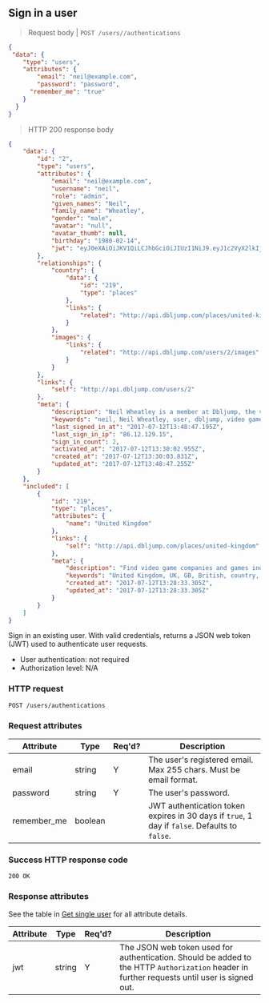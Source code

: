 ## Sign in a user

> Request body | `POST /users//authentications`

```JSON
{
 "data": {
  	"type": "users",
  	"attributes": {
  		"email": "neil@example.com",
  		"password": "password",
      "remember_me": "true"
  	}
  }
}
```

> HTTP 200 response body

```JSON
{
    "data": {
        "id": "2",
        "type": "users",
        "attributes": {
            "email": "neil@example.com",
            "username": "neil",
            "role": "admin",
            "given_names": "Neil",
            "family_name": "Wheatley",
            "gender": "male",
            "avatar": "null",
            "avatar_thumb": null,
            "birthday": "1980-02-14",
            "jwt": "eyJ0eXAiOiJKV1QiLCJhbGciOiJIUzI1NiJ9.eyJ1c2VyX2lkIjoyLCJ1c2VyX3JvbGUiOiJhZG1pbiIsImV4cGlyeSI6IjIwMTctMDgtMTEgMTM6NDg6NDcgKzAwMDAifQ.Q8HJ0HNUDnKc776MAT4S-c7OqVtB20Uq8yQTxt_twqY"
        },
        "relationships": {
            "country": {
                "data": {
                    "id": "219",
                    "type": "places"
                },
                "links": {
                    "related": "http://api.dbljump.com/places/united-kingdom"
                }
            },
            "images": {
                "links": {
                    "related": "http://api.dbljump.com/users/2/images"
                }
            }
        },
        "links": {
            "self": "http://api.dbljump.com/users/2"
        },
        "meta": {
            "description": "Neil Wheatley is a member at Dbljump, the video game reference.",
            "keywords": "neil, Neil Wheatley, user, dbljump, video games, pc games, gaming",
            "last_signed_in_at": "2017-07-12T13:48:47.195Z",
            "last_sign_in_ip": "86.12.129.15",
            "sign_in_count": 2,
            "activated_at": "2017-07-12T13:30:02.955Z",
            "created_at": "2017-07-12T13:30:03.831Z",
            "updated_at": "2017-07-12T13:48:47.255Z"
        }
    },
    "included": [
        {
            "id": "219",
            "type": "places",
            "attributes": {
                "name": "United Kingdom"
            },
            "links": {
                "self": "http://api.dbljump.com/places/united-kingdom"
            },
            "meta": {
                "description": "Find video game companies and games industry professionals from United Kingdom at Dbljump.",
                "keywords": "United Kingdom, UK, GB, British, country, place, dbljump, video games, pc games, gaming",
                "created_at": "2017-07-12T13:28:33.305Z",
                "updated_at": "2017-07-12T13:28:33.305Z"
            }
        }
    ]
}
```

Sign in an existing user. With valid credentials, returns a JSON web token (JWT) used to authenticate user requests.

* User authentication: not required
* Authorization level: N/A

### HTTP request

`POST /users/authentications`

### Request attributes

Attribute | Type | Req'd? | Description
--------- | ---- | ------ | -----------
email | string | Y | The user's registered email. Max 255 chars. Must be email format.
password | string | Y | The user's password.
remember_me | boolean | | JWT authentication token expires in 30 days if `true`, 1 day if `false`. Defaults to `false`.

### Success HTTP response code

`200 OK`

### Response attributes

See the table in [Get single user](#users_show) for all attribute details.

Attribute | Type | Req'd? | Description
--------- | ---- | ------ | -----------
jwt | string | Y | The JSON web token used for authentication. Should be added to the HTTP `Authorization` header in further requests until user is signed out.
